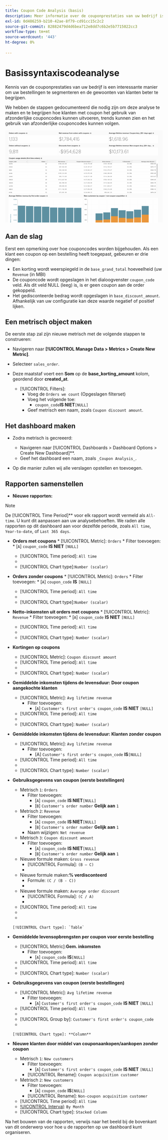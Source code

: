 ```yaml
---
title: Coupon Code Analysis (basis)
description: Meer informatie over de couponprestaties van uw bedrijf is een interessante manier om uw bestellingen te segmenteren en de gewoonten van klanten beter te begrijpen.
exl-id: 0d486259-b210-42ae-8f79-cd91cc15c2c2
source-git-commit: 82882479d4d6bea712e8dd7c6b2e5b7715022cc3
workflow-type: tm+mt
source-wordcount: '443'
ht-degree: 0%

---
```


# Basissyntaxiscodeanalyse

Kennis van de couponprestaties van uw bedrijf is een interessante manier om uw bestellingen te segmenteren en de gewoonten van klanten beter te begrijpen.

We hebben de stappen gedocumenteerd die nodig zijn om deze analyse te maken en te begrijpen hoe klanten met coupon het gebruik van afzonderlijke couponcodes kunnen uitvoeren, trends kunnen zien en het gebruik van afzonderlijke couponcodes kunnen volgen.

![](../../assets/coupon_analysis_dash_720.png)<!--{: width="807" height="471"}-->

## Aan de slag

Eerst een opmerking over hoe couponcodes worden bijgehouden. Als een klant een coupon op een bestelling heeft toegepast, gebeuren er drie dingen:

* Een korting wordt weerspiegeld in de `base_grand_total` hoeveelheid (uw `Revenue` (in MBI)
* De couponcode wordt opgeslagen in het dialoogvenster `coupon_code` veld. Als dit veld NULL (leeg) is, is er geen coupon aan de order gekoppeld.
* Het gedisconteerde bedrag wordt opgeslagen in `base_discount_amount`. Afhankelijk van uw configuratie kan deze waarde negatief of positief lijken.

## Een metrisch object maken

De eerste stap zal zijn nieuwe metrisch met de volgende stappen te construeren:

* Navigeren naar **[!UICONTROL Manage Data > Metrics > Create New Metric]**.

* Selecteer `sales_order`.
* Deze maatstaf voert een **Som** op de **base_korting_amount** kolom, geordend door **created_at**.
   * [!UICONTROL Filters]:
      * Voeg de `Orders we count` (Opgeslagen filterset)
      * Voeg het volgende toe:
         * `coupon_code`**IS NIET**`[NULL]`
      * Geef metrisch een naam, zoals `Coupon discount amount`.

## Het dashboard maken

* Zodra metrisch is gecreeerd:
   * Navigeren naar [!UICONTROL Dashboards > Dashboard Options > Create New Dashboard]**.
   * Geef het dashboard een naam, zoals `_Coupon Analysis_`.

* Op die manier zullen wij alle verslagen opstellen en toevoegen.

## Rapporten samenstellen

* **Nieuwe rapporten:**

>[!NOTE]
>
>De [!UICONTROL Time Period]** voor elk rapport wordt vermeld als `All-time`. U kunt dit aanpassen aan uw analysebehoeften. We raden alle rapporten op dit dashboard aan voor dezelfde periode, zoals `All time`, `Year-to-date`, of `Last 365 days`.

* **Orders met coupons**
   * 
      [!UICONTROL Metric]: `Orders`
      * Filter toevoegen:
         * [`A`] `coupon_code` **IS NIET** `[NULL]`
   * [!UICONTROL Time period]: `All time`
   * 
      [!UICONTROL Interval]: `None`
   * [!UICONTROL Chart type]:`Number (scalar)`


* **Orders zonder coupons**
   * 
      [!UICONTROL Metric]: `Orders`
      * Filter toevoegen:
         * [`A`] `coupon_code` **IS** `[NULL]`
   * [!UICONTROL Time period]: `All time`
   * 
      [!UICONTROL Interval]: `None`
   * [!UICONTROL Chart type]:`Number (scalar)`


* **Netto-inkomsten uit orders met coupons**
   * 
      [!UICONTROL Metric]: `Revenue`
      * Filter toevoegen:
         * [`A`] `coupon_code` **IS NIET** `[NULL]`
   * [!UICONTROL Time period]: `All time`
   * 
      [!UICONTROL Interval]: `None`
   * [!UICONTROL Chart type]: `Number (scalar)`


* **Kortingen op coupons**
   * [!UICONTROL Metric]: `Coupon discount amount`
   * [!UICONTROL Time period]: `All time`
   * 
      [!UICONTROL Interval]: `None`
   * [!UICONTROL Chart type]: `Number (scalar)`

* **Gemiddelde inkomsten tijdens de levensduur: Door coupon aangekochte klanten**
   * [!UICONTROL Metric]: `Avg lifetime revenue`
      * Filter toevoegen:
         * [`A`] `Customer's first order's coupon_code` **IS NIET** `[NULL]`
   * [!UICONTROL Time period]: `All time`
   * 
      [!UICONTROL Interval]: `None`
   * [!UICONTROL Chart type]: `Number (scalar)`


* **Gemiddelde inkomsten tijdens de levensduur: Klanten zonder coupon**
   * [!UICONTROL Metric]: `Avg lifetime revenue`
      * Filter toevoegen:
         * [A] `Customer's first order's coupon_code` **IS**`[NULL]`
   * [!UICONTROL Time period]: `All time`
   * 
      [!UICONTROL Interval]: `None`
   * [!UICONTROL Chart type]: `Number (scalar)`


* **Gebruiksgegevens van coupon (eerste bestellingen)**
   * Metrisch `1`: `Orders`
      * Filter toevoegen:
         * [`A`] `coupon_code` **IS NIET**`[NULL]`
         * [`B`] `Customer's order number` **Gelijk aan** `1`
   * Metrisch `2`: `Revenue`
      * Filter toevoegen:
         * [`A`] `coupon_code` **IS NIET**`[NULL]`
         * [`B`] `Customer's order number` **Gelijk aan** `1`
      * Naam wijzigen:  `Net revenue`
   * Metrisch `3`: `Coupon discount amount`
      * Filter toevoegen:
         * [`A`] `coupon_code` **IS NIET**`[NULL]`
         * [`B`] `Customer's order number` **Gelijk aan** `1`
   * Nieuwe formule maken: `Gross revenue`
      * [!UICONTROL Formula]: `(B – C)`
      * 
         [!UICONTROL Format]: `Currency`
   * Nieuwe formule maken:**% verdisconteerd**
      * Formule: `(C / (B - C))`
      * 
         [!UICONTROL Format]: `Percentage`
   * Nieuwe formule maken: `Average order discount`
      * [!UICONTROL Formula]: `(C / A)`
      * 
         [!UICONTROL Format]: `Percentage`
   * [!UICONTROL Time period]: `All time`
   * 
      [!UICONTROL Interval]: `None`
   * 

      [!UICONTROL Chart type]: `Table`








* **Gemiddelde levensopbrengsten per coupon voor eerste bestelling**
   * [!UICONTROL Metric]:**Gem. inkomsten**
      * Filter toevoegen:
         * [`A`] `coupon_code` **IS**`[NULL]`
   * [!UICONTROL Time period]: `All time`
   * 
      [!UICONTROL Interval]: `None`
   * [!UICONTROL Chart type]: `Number (scalar)`


* **Gebruiksgegevens van coupon (eerste bestellingen)**
   * [!UICONTROL Metric]: `Avg lifetime revenue`
      * Filter toevoegen:
         * [`A`] `Customer's first order's coupon_code` **IS NIET** `[NULL]`
   * [!UICONTROL Time period]: `All time`
   * 
      [!UICONTROL Interval]: `None`
   * [!UICONTROL Group by]: `Customer's first order's coupon_code`
   * 

      [!UICONTROL Chart type]: **Column**


* **Nieuwe klanten door middel van couponaankopen/aankopen zonder coupon**
   * Metrisch `1`: `New customers`
      * Filter toevoegen:
         * [`A`] `Customer's first order's coupon_code` **IS NIET** `[NULL]`
      * [!UICONTROL Rename]: `Coupon acquisition customer`
   * Metrisch `2`: `New customers`
      * Filter toevoegen:
         * [`A`] `coupon_code` **IS**`[NULL]`
      * [!UICONTROL Rename]: `Non-coupon acquisition customer`
   * [!UICONTROL Time period]: `All time`
   * [!UICONTROL Interval]: `By Month`
   * [!UICONTROL Chart type]: `Stacked Column`





Na het bouwen van de rapporten, verwijs naar het beeld bij de bovenkant van dit onderwerp voor hoe u de rapporten op uw dashboard kunt organiseren.
